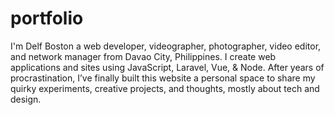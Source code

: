 # portfolio
 I'm Delf Boston a web developer, videographer, photographer, video editor, and network manager from Davao City, Philippines. I create web applications and sites using JavaScript, Laravel, Vue, & Node. After years of procrastination, I’ve finally built this website a personal space to share my quirky experiments, creative projects, and thoughts, mostly about tech and design.
